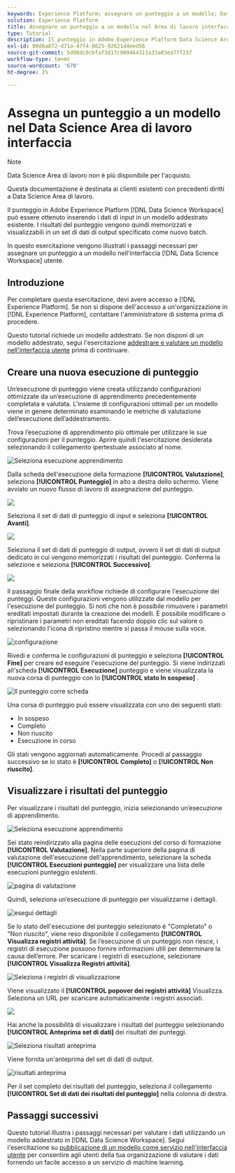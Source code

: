 ```yaml
---
keywords: Experience Platform; assegnare un punteggio a un modello; Data Science Area di lavoro; argomenti popolari; Ui; corsa di punteggio; Risultati di assegnazione dei punteggi
solution: Experience Platform
title: Assegnare un punteggio a un modello nel Area di lavoro interfaccia Data Science
type: Tutorial
description: Il punteggio in Adobe Experience Platform Data Science Area di lavoro può essere ottenuto inserendo i dati di input in un modello addestrato esistente. I risultati del punteggio vengono quindi memorizzati e visualizzabili in un set di dati di output specificato come nuovo batch.
exl-id: 00d6a872-d71a-47f4-8625-92621d4eed56
source-git-commit: 5d98dc0cbfaf3d17c909464311a33a03ea77f237
workflow-type: tm+mt
source-wordcount: '670'
ht-degree: 1%

---
```


# Assegna un punteggio a un modello nel Data Science Area di lavoro interfaccia

>[!NOTE]
>
>Data Science Area di lavoro non è più disponibile per l&#39;acquisto.
>
>Questa documentazione è destinata ai clienti esistenti con precedenti diritti a Data Science Area di lavoro.

Il punteggio in Adobe Experience Platform [!DNL Data Science Workspace] può essere ottenuto inserendo i dati di input in un modello addestrato esistente. I risultati del punteggio vengono quindi memorizzati e visualizzabili in un set di dati di output specificato come nuovo batch.

In questo esercitazione vengono illustrati i passaggi necessari per assegnare un punteggio a un modello nell&#39;interfaccia [!DNL Data Science Workspace] utente.

## Introduzione

Per completare questa esercitazione, devi avere accesso a [!DNL Experience Platform]. Se non si dispone dell&#39;accesso a un&#39;organizzazione in [!DNL Experience Platform], contattare l&#39;amministratore di sistema prima di procedere.

Questo tutorial richiede un modello addestrato. Se non disponi di un modello addestrato, segui l&#39;esercitazione [addestrare e valutare un modello nell&#39;interfaccia utente](./train-evaluate-model-ui.md) prima di continuare.

## Creare una nuova esecuzione di punteggio

Un’esecuzione di punteggio viene creata utilizzando configurazioni ottimizzate da un’esecuzione di apprendimento precedentemente completata e valutata. L’insieme di configurazioni ottimali per un modello viene in genere determinato esaminando le metriche di valutazione dell’esecuzione dell’addestramento.

Trova l’esecuzione di apprendimento più ottimale per utilizzare le sue configurazioni per il punteggio. Aprire quindi l&#39;esercitazione desiderata selezionando il collegamento ipertestuale associato al nome.

![Seleziona esecuzione apprendimento](../images/models-recipes/score/select-run.png)

Dalla scheda dell&#39;esecuzione della formazione **[!UICONTROL Valutazione]**, seleziona **[!UICONTROL Punteggio]** in alto a destra dello schermo. Viene avviato un nuovo flusso di lavoro di assegnazione del punteggio.

![](../images/models-recipes/score/training_run_overview.png)

Seleziona il set di dati di punteggio di input e seleziona **[!UICONTROL Avanti]**.

![](../images/models-recipes/score/scoring_input.png)

Seleziona il set di dati di punteggio di output, ovvero il set di dati di output dedicato in cui vengono memorizzati i risultati del punteggio. Conferma la selezione e seleziona **[!UICONTROL Successivo]**.

![](../images/models-recipes/score/scoring_results.png)

Il passaggio finale della workflow richiede di configurare l&#39;esecuzione dei punteggi. Queste configurazioni vengono utilizzate dal modello per l&#39;esecuzione del punteggio.
Si noti che non è possibile rimuovere i parametri ereditati impostati durante la creazione dei modelli. È possibile modificare o ripristinare i parametri non ereditati facendo doppio clic sul valore o selezionando l&#39;icona di ripristino mentre si passa il mouse sulla voce.

![configurazione](../images/models-recipes/score/configuration.png)

Rivedi e conferma le configurazioni di punteggio e seleziona **[!UICONTROL Fine]** per creare ed eseguire l&#39;esecuzione del punteggio. Si viene indirizzati all&#39;scheda **[!UICONTROL Esecuzione]** punteggio e viene visualizzata la nuova corsa di punteggio con lo **[!UICONTROL stato In sospeso]** .

![Il punteggio corre scheda](../images/models-recipes/score/scoring_runs_tab.png)

Una corsa di punteggio può essere visualizzata con uno dei seguenti stati:
- In sospeso
- Completo
- Non riuscito
- Esecuzione in corso

Gli stati vengono aggiornati automaticamente. Procedi al passaggio successivo se lo stato è **[!UICONTROL Completo]** o **[!UICONTROL Non riuscito]**.

## Visualizzare i risultati del punteggio

Per visualizzare i risultati del punteggio, inizia selezionando un’esecuzione di apprendimento.

![Seleziona esecuzione apprendimento](../images/models-recipes/score/select-run.png)

Sei stato reindirizzato alla pagina delle esecuzioni del corso di formazione **[!UICONTROL Valutazione]**. Nella parte superiore della pagina di valutazione dell&#39;esecuzione dell&#39;apprendimento, selezionare la scheda **[!UICONTROL Esecuzioni punteggio]** per visualizzare una lista delle esecuzioni punteggio esistenti.

![pagina di valutazione](../images/models-recipes/score/view_scoring_runs.png)

Quindi, seleziona un’esecuzione di punteggio per visualizzarne i dettagli.

![esegui dettagli](../images/models-recipes/score/view_details.png)

Se lo stato dell&#39;esecuzione del punteggio selezionato è &quot;Completato&quot; o &quot;Non riuscito&quot;, viene reso disponibile il collegamento **[!UICONTROL Visualizza registri attività]**. Se l’esecuzione di un punteggio non riesce, i registri di esecuzione possono fornire informazioni utili per determinare la causa dell’errore. Per scaricare i registri di esecuzione, selezionare **[!UICONTROL Visualizza Registri attività]**.

![Seleziona i registri di visualizzazione](../images/models-recipes/score/view_logs.png)

Viene visualizzato il **[!UICONTROL popover dei registri attività]** Visualizza. Seleziona un URL per scaricare automaticamente i registri associati.

![](../images/models-recipes/score/activity_logs.png)

Hai anche la possibilità di visualizzare i risultati del punteggio selezionando  **[!UICONTROL Anteprima set di dati]** dei risultati dei punteggi.

![Seleziona risultati anteprima](../images/models-recipes/score/view_results.png)

Viene fornita un&#39;anteprima del set di dati di output.

![risultati anteprima](../images/models-recipes/score/preview_results.png)

Per il set completo dei risultati del punteggio, seleziona il collegamento **[!UICONTROL Set di dati dei risultati del punteggio]** nella colonna di destra.

## Passaggi successivi

Questo tutorial illustra i passaggi necessari per valutare i dati utilizzando un modello addestrato in [!DNL Data Science Workspace]. Segui l&#39;esercitazione su [pubblicazione di un modello come servizio nell&#39;interfaccia utente](./publish-model-service-ui.md) per consentire agli utenti della tua organizzazione di valutare i dati fornendo un facile accesso a un servizio di machine learning.
